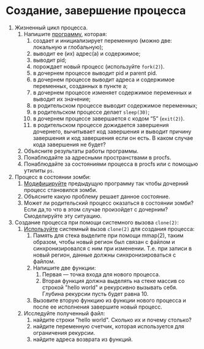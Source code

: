 # Создание, завершение процесса

1. Жизненный цикл процесса.
    1. Напишите [программу](src/1), которая:
        1. создает и инициализирует переменную (можно две: локальную и глобальную);
        2. выводит ее (их) адрес(а) и содержимое;
        3. выводит pid;
        4. порождает новый процесс (используйте `fork(2)`).
        5. в дочернем процессе выводит pid и parent pid.
        6. в дочернем процессе выводит адреса и содержимое переменных, созданных в пункте а;
        7. в дочернем процессе изменяет содержимое переменных и выводит их значение;
        8. в родительском процессе выводит содержимое переменных;
        9. в родительском процессе делает `sleep(30)`;
        10. в дочернем процессе завершается с кодом “5” (`exit(2)`).
        11. в родительском процессе дожидается завершения дочернего, вычитывает код завершения и выводит причину завершения и код завершения если он есть. В каком случае кода завершения не будет?
    2. Объясните результаты работы программы.
    3. Понаблюдайте за адресными пространствами в procfs.
    4. Понаблюдайте за состояниями процесса в procfs или с помощью утилиты `ps`.
2. Процесс в состоянии зомби:
    1. [Модифицируйте](src/2) предыдущую программу так чтобы дочерний процесс становился зомби.
    2. Объясните какую проблему решает данное состояние.
    3. Может ли родительский процесс оказаться в состоянии зомби? Если да,то что в этом случае произойдет с дочерним? Смоделируйте эту ситуацию.
3. Создание процесса при помощи системного вызова `clone(2)`:
    1. [Используйте](src/3) системный вызов `clone(2)` для создания процесса:
        1. Память для стека выделите при помощи mmap(2), таким образом, чтобы новый регион был связан с файлом и синхронизировался с ним при изменении. Т.е. при записи в новый регион, данные должны синхронизироваться с файлом.
        2. Напишите две функции:
            1. Первая — точка входа для нового процесса.
            1. Вторая функция должна выделять на стеке массив со строкой "hello world" и рекурсивно вызывать себя. Глубина рекурсии пусть будет равна 10.
        3. Вызовите вторую функцию из функции нового процесса и после ее исполнения завершите новый процесс.
    2. Исследуйте полученный файл:
        1. найдите строки "hello world". Сколько их и почему столько?
        2. найдите переменную счетчик, которая используется для ограничения рекурсии.
        3. найдите адреса возврата из функций.
